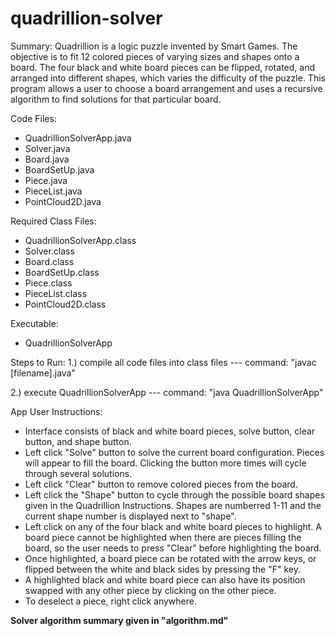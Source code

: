 # quadrillion-solver

Summary:
Quadrillion is a logic puzzle invented by Smart Games. The objective is to fit 12 colored pieces of varying sizes and shapes onto a board. The four black and white board pieces can be flipped, rotated, and arranged into different shapes, which varies the difficulty of the puzzle. This program allows a user to choose a board arrangement and uses a recursive algorithm to find solutions for that particular board.

Code Files:
- QuadrillionSolverApp.java
- Solver.java
- Board.java
- BoardSetUp.java
- Piece.java
- PieceList.java
- PointCloud2D.java

Required Class Files:
- QuadrillionSolverApp.class
- Solver.class
- Board.class
- BoardSetUp.class
- Piece.class
- PieceList.class
- PointCloud2D.class

Executable:
- QuadrillionSolverApp

Steps to Run:
1.) compile all code files into class files
  --- command: "javac [filename].java"
  
2.) execute QuadrillionSolverApp
  --- command: "java QuadrillionSolverApp"
  
  
App User Instructions:
- Interface consists of black and white board pieces, solve button, clear button, and shape button.
- Left click "Solve" button to solve the current board configuration. Pieces will appear to fill the board. Clicking the button more times will cycle through several solutions.
- Left click "Clear" button to remove colored pieces from the board.
- Left click the "Shape" button to cycle through the possible board shapes given in the Quadrillion Instructions. Shapes are numberred 1-11 and the current shape number is displayed next to "shape".
- Left click on any of the four black and white board pieces to highlight. A board piece cannot be highlighted when there are pieces filling the board, so the user needs to press "Clear" before highlighting the board.
- Once highlighted, a board piece can be rotated with the arrow keys, or flipped between the white and black sides by pressing the "F" key.
- A highlighted black and white board piece can also have its position swapped with any other piece by clicking on the other piece.
- To deselect a piece, right click anywhere.

**Solver algorithm summary given in "algorithm.md"**
